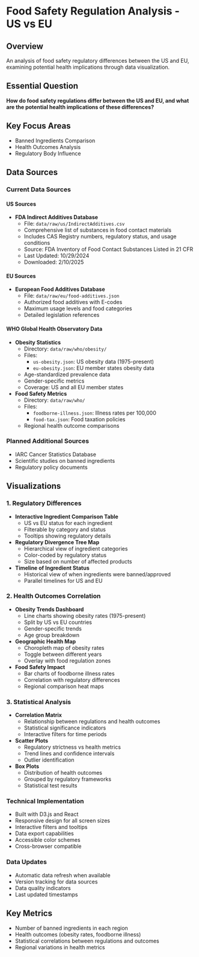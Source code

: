 # Food Safety Regulation Analysis - US vs EU

## Overview
An analysis of food safety regulatory differences between the US and EU, examining potential health implications through data visualization.

## Essential Question
**How do food safety regulations differ between the US and EU, and what are the potential health implications of these differences?**

## Key Focus Areas
- Banned Ingredients Comparison
- Health Outcomes Analysis  
- Regulatory Body Influence

## Data Sources

### Current Data Sources

#### US Sources
- **FDA Indirect Additives Database**
  - File: `data/raw/us/IndirectAdditives.csv`
  - Comprehensive list of substances in food contact materials
  - Includes CAS Registry numbers, regulatory status, and usage conditions
  - Source: FDA Inventory of Food Contact Substances Listed in 21 CFR
  - Last Updated: 10/29/2024
  - Downloaded: 2/10/2025

#### EU Sources
- **European Food Additives Database**
  - File: `data/raw/eu/food-additives.json`
  - Authorized food additives with E-codes
  - Maximum usage levels and food categories
  - Detailed legislation references

#### WHO Global Health Observatory Data
- **Obesity Statistics**
  - Directory: `data/raw/who/obesity/`
  - Files:
    - `us-obesity.json`: US obesity data (1975-present)
    - `eu-obesity.json`: EU member states obesity data
  - Age-standardized prevalence data
  - Gender-specific metrics
  - Coverage: US and all EU member states
- **Food Safety Metrics**
  - Directory: `data/raw/who/`
  - Files:
    - `foodborne-illness.json`: Illness rates per 100,000
    - `food-tax.json`: Food taxation policies
  - Regional health outcome comparisons

### Planned Additional Sources
- IARC Cancer Statistics Database
- Scientific studies on banned ingredients
- Regulatory policy documents

## Visualizations

### 1. Regulatory Differences
- **Interactive Ingredient Comparison Table**
  - US vs EU status for each ingredient
  - Filterable by category and status
  - Tooltips showing regulatory details
- **Regulatory Divergence Tree Map**
  - Hierarchical view of ingredient categories
  - Color-coded by regulatory status
  - Size based on number of affected products
- **Timeline of Ingredient Status**
  - Historical view of when ingredients were banned/approved
  - Parallel timelines for US and EU

### 2. Health Outcomes Correlation
- **Obesity Trends Dashboard**
  - Line charts showing obesity rates (1975-present)
  - Split by US vs EU countries
  - Gender-specific trends
  - Age group breakdown
- **Geographic Health Map**
  - Choropleth map of obesity rates
  - Toggle between different years
  - Overlay with food regulation zones
- **Food Safety Impact**
  - Bar charts of foodborne illness rates
  - Correlation with regulatory differences
  - Regional comparison heat maps

### 3. Statistical Analysis
- **Correlation Matrix**
  - Relationship between regulations and health outcomes
  - Statistical significance indicators
  - Interactive filters for time periods
- **Scatter Plots**
  - Regulatory strictness vs health metrics
  - Trend lines and confidence intervals
  - Outlier identification
- **Box Plots**
  - Distribution of health outcomes
  - Grouped by regulatory frameworks
  - Statistical test results

### Technical Implementation
- Built with D3.js and React
- Responsive design for all screen sizes
- Interactive filters and tooltips
- Data export capabilities
- Accessible color schemes
- Cross-browser compatible

### Data Updates
- Automatic data refresh when available
- Version tracking for data sources
- Data quality indicators
- Last updated timestamps

## Key Metrics
- Number of banned ingredients in each region
- Health outcomes (obesity rates, foodborne illness)
- Statistical correlations between regulations and outcomes
- Regional variations in health metrics
